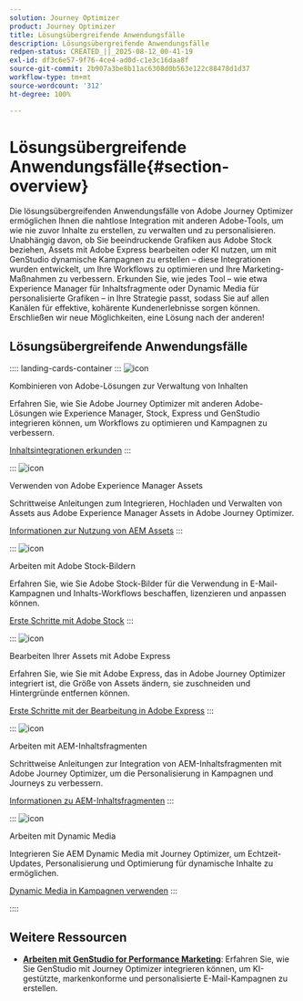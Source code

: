 ```yaml
---
solution: Journey Optimizer
product: Journey Optimizer
title: Lösungsübergreifende Anwendungsfälle
description: Lösungsübergreifende Anwendungsfälle
redpen-status: CREATED_||_2025-08-12_00-41-19
exl-id: df3c6e57-9f76-4ce4-ad0d-c1e3c16daa8f
source-git-commit: 2b907a3be8b11ac6308d0b563e122c88478d1d37
workflow-type: tm+mt
source-wordcount: '312'
ht-degree: 100%

---
```


# Lösungsübergreifende Anwendungsfälle{#section-overview}

Die lösungsübergreifenden Anwendungsfälle von Adobe Journey Optimizer ermöglichen Ihnen die nahtlose Integration mit anderen Adobe-Tools, um wie nie zuvor Inhalte zu erstellen, zu verwalten und zu personalisieren. Unabhängig davon, ob Sie beeindruckende Grafiken aus Adobe Stock beziehen, Assets mit Adobe Express bearbeiten oder KI nutzen, um mit GenStudio dynamische Kampagnen zu erstellen – diese Integrationen wurden entwickelt, um Ihre Workflows zu optimieren und Ihre Marketing-Maßnahmen zu verbessern. Erkunden Sie, wie jedes Tool – wie etwa Experience Manager für Inhaltsfragmente oder Dynamic Media für personalisierte Grafiken – in Ihre Strategie passt, sodass Sie auf allen Kanälen für effektive, kohärente Kundenerlebnisse sorgen können. Erschließen wir neue Möglichkeiten, eine Lösung nach der anderen!

## Lösungsübergreifende Anwendungsfälle

:::: landing-cards-container
:::
![icon](https://cdn.experienceleague.adobe.com/icons/puzzle-piece.svg)

Kombinieren von Adobe-Lösungen zur Verwaltung von Inhalten

Erfahren Sie, wie Sie Adobe Journey Optimizer mit anderen Adobe-Lösungen wie Experience Manager, Stock, Express und GenStudio integrieren können, um Workflows zu optimieren und Kampagnen zu verbessern.

[Inhaltsintegrationen erkunden](../using/integrations/content-integrations.md)
:::

:::
![icon](https://cdn.experienceleague.adobe.com/icons/screwdriver-wrench.svg?lang=de)

Verwenden von Adobe Experience Manager Assets

Schrittweise Anleitungen zum Integrieren, Hochladen und Verwalten von Assets aus Adobe Experience Manager Assets in Adobe Journey Optimizer.

[Informationen zur Nutzung von AEM Assets](../using/integrations/assets.md)
:::

:::
![icon](https://cdn.experienceleague.adobe.com/icons/images.svg)

Arbeiten mit Adobe Stock-Bildern

Erfahren Sie, wie Sie Adobe Stock-Bilder für die Verwendung in E-Mail-Kampagnen und Inhalts-Workflows beschaffen, lizenzieren und anpassen können.

[Erste Schritte mit Adobe Stock](../using/integrations/stock.md)
:::

:::
![icon](https://cdn.experienceleague.adobe.com/icons/pencil-ruler.svg?lang=de)

Bearbeiten Ihrer Assets mit Adobe Express

Erfahren Sie, wie Sie mit Adobe Express, das in Adobe Journey Optimizer integriert ist, die Größe von Assets ändern, sie zuschneiden und Hintergründe entfernen können.

[Erste Schritte mit der Bearbeitung in Adobe Express](../using/integrations/express.md)
:::

:::
![icon](https://cdn.experienceleague.adobe.com/icons/code-branch.svg)

Arbeiten mit AEM-Inhaltsfragmenten

Schrittweise Anleitungen zur Integration von AEM-Inhaltsfragmenten mit Adobe Journey Optimizer, um die Personalisierung in Kampagnen und Journeys zu verbessern.

[Informationen zu AEM-Inhaltsfragmenten](../using/integrations/aem-fragments.md)
:::

:::
![icon](https://cdn.experienceleague.adobe.com/icons/bullseye.svg?lang=de)

Arbeiten mit Dynamic Media

Integrieren Sie AEM Dynamic Media mit Journey Optimizer, um Echtzeit-Updates, Personalisierung und Optimierung für dynamische Inhalte zu ermöglichen.

[Dynamic Media in Kampagnen verwenden](../using/integrations/aem-dynamic.md)
:::

::::


## Weitere Ressourcen

- **[Arbeiten mit GenStudio for Performance Marketing](../using/integrations/genstudio.md)**: Erfahren Sie, wie Sie GenStudio mit Journey Optimizer integrieren können, um KI-gestützte, markenkonforme und personalisierte E-Mail-Kampagnen zu erstellen.
